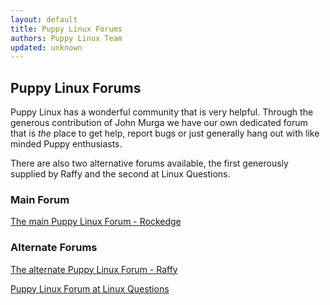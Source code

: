 ```yaml
---
layout: default
title: Puppy Linux Forums
authors: Puppy Linux Team
updated: unknown
---
```

## Puppy Linux Forums

Puppy Linux has a wonderful community that is very helpful. Through the 
generous contribution of John Murga we have our own dedicated forum that is
_the_ place to get help, report bugs or just generally hang out with like
minded Puppy enthusiasts.

There are also two alternative forums available, the first generously
supplied by Raffy and the second at Linux Questions.

### Main Forum

[The main Puppy Linux Forum - Rockedge](https://puppylinux.rockedge.org)

### Alternate Forums

[The alternate Puppy Linux Forum - Raffy](http://puppylinux.info/)

[Puppy Linux Forum at Linux Questions](http://www.linuxquestions.org/questions/puppy-71/)

